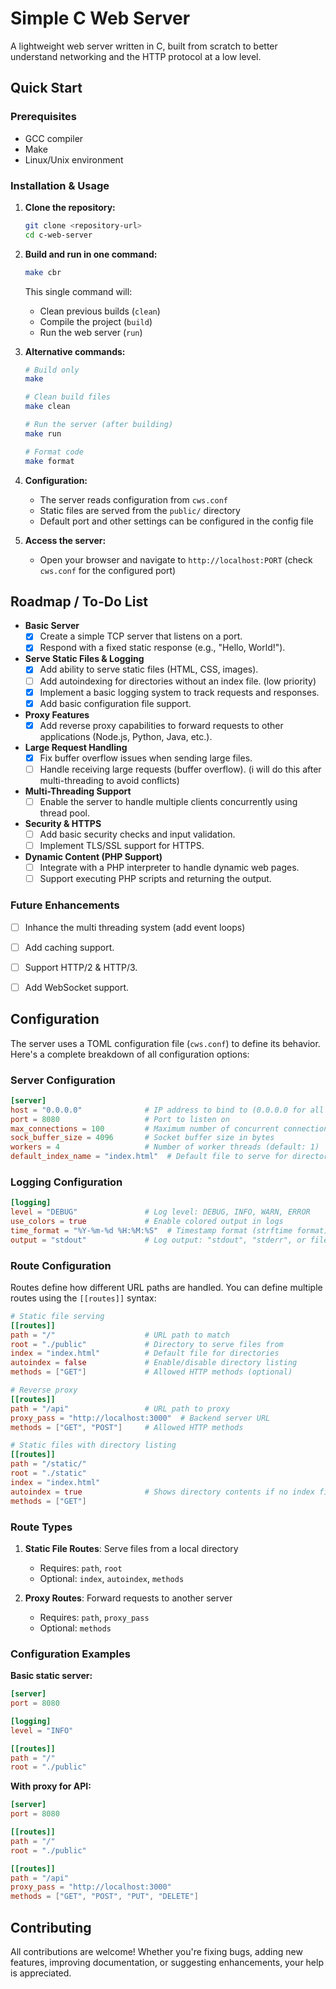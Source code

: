 # Simple C Web Server

A lightweight web server written in C, built from scratch to better understand networking and the HTTP protocol at a low level.

## Quick Start

### Prerequisites

- GCC compiler
- Make
- Linux/Unix environment

### Installation & Usage

1. **Clone the repository:**

   ```bash
   git clone <repository-url>
   cd c-web-server
   ```

2. **Build and run in one command:**

   ```bash
   make cbr
   ```
   
   This single command will:
   - Clean previous builds (`clean`)
   - Compile the project (`build`)
   - Run the web server (`run`)

3. **Alternative commands:**

   ```bash
   # Build only
   make

   # Clean build files
   make clean

   # Run the server (after building)
   make run

   # Format code
   make format
   ```

4. **Configuration:**

   - The server reads configuration from `cws.conf`
   - Static files are served from the `public/` directory
   - Default port and other settings can be configured in the config file

5. **Access the server:**

   - Open your browser and navigate to `http://localhost:PORT` (check `cws.conf` for the configured port)


## Roadmap / To-Do List

- **Basic Server**
  - [x] Create a simple TCP server that listens on a port.
  - [x] Respond with a fixed static response (e.g., "Hello, World!").

- **Serve Static Files & Logging**
  - [x] Add ability to serve static files (HTML, CSS, images).
  - [ ] Add autoindexing for directories without an index file. (low priority)
  - [x] Implement a basic logging system to track requests and responses.
  - [x] Add basic configuration file support.

- **Proxy Features**
  - [x] Add reverse proxy capabilities to forward requests to other applications (Node.js, Python, Java, etc.).

- **Large Request Handling**
  - [x] Fix buffer overflow issues when sending large files.
  - [ ] Handle receiving large requests (buffer overflow). (i will do this after multi-threading to avoid conflicts)

- **Multi-Threading Support**
  - [ ] Enable the server to handle multiple clients concurrently using thread pool.

- **Security & HTTPS**
  - [ ] Add basic security checks and input validation.
  - [ ] Implement TLS/SSL support for HTTPS.

- **Dynamic Content (PHP Support)**
  - [ ] Integrate with a PHP interpreter to handle dynamic web pages.
  - [ ] Support executing PHP scripts and returning the output.

### Future Enhancements

- [ ] Inhance the multi threading system (add event loops)
- [ ] Add caching support.
- [ ] Support HTTP/2 & HTTP/3.
- [ ] Add WebSocket support.


## Configuration

The server uses a TOML configuration file (`cws.conf`) to define its behavior. Here's a complete breakdown of all configuration options:

### Server Configuration

```toml
[server]
host = "0.0.0.0"              # IP address to bind to (0.0.0.0 for all interfaces)
port = 8080                   # Port to listen on
max_connections = 100         # Maximum number of concurrent connections
sock_buffer_size = 4096       # Socket buffer size in bytes
workers = 4                   # Number of worker threads (default: 1)
default_index_name = "index.html"  # Default file to serve for directories
```

### Logging Configuration

```toml
[logging]
level = "DEBUG"               # Log level: DEBUG, INFO, WARN, ERROR
use_colors = true             # Enable colored output in logs
time_format = "%Y-%m-%d %H:%M:%S"  # Timestamp format (strftime format)
output = "stdout"             # Log output: "stdout", "stderr", or file path
```

### Route Configuration

Routes define how different URL paths are handled. You can define multiple routes using the `[[routes]]` syntax:

```toml
# Static file serving
[[routes]]
path = "/"                    # URL path to match
root = "./public"             # Directory to serve files from
index = "index.html"          # Default file for directories
autoindex = false             # Enable/disable directory listing
methods = ["GET"]             # Allowed HTTP methods (optional)

# Reverse proxy
[[routes]]
path = "/api"                 # URL path to proxy
proxy_pass = "http://localhost:3000"  # Backend server URL
methods = ["GET", "POST"]     # Allowed HTTP methods

# Static files with directory listing
[[routes]]
path = "/static/"
root = "./static"
index = "index.html"
autoindex = true              # Shows directory contents if no index file
methods = ["GET"]
```

### Route Types

1. **Static File Routes**: Serve files from a local directory
   - Requires: `path`, `root`
   - Optional: `index`, `autoindex`, `methods`

2. **Proxy Routes**: Forward requests to another server
   - Requires: `path`, `proxy_pass`
   - Optional: `methods`

### Configuration Examples

**Basic static server:**

```toml
[server]
port = 8080

[logging]
level = "INFO"

[[routes]]
path = "/"
root = "./public"
```

**With proxy for API:**

```toml
[server]
port = 8080

[[routes]]
path = "/"
root = "./public"

[[routes]]
path = "/api"
proxy_pass = "http://localhost:3000"
methods = ["GET", "POST", "PUT", "DELETE"]
```

## Contributing

All contributions are welcome! Whether you're fixing bugs, adding new features, improving documentation, or suggesting enhancements, your help is appreciated.

